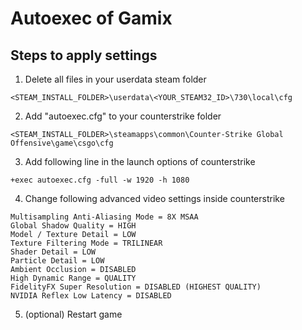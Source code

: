 # Autoexec of Gamix

## Steps to apply settings

1. Delete all files in your userdata steam folder

```
<STEAM_INSTALL_FOLDER>\userdata\<YOUR_STEAM32_ID>\730\local\cfg
```

2. Add "autoexec.cfg" to your counterstrike folder

```
<STEAM_INSTALL_FOLDER>\steamapps\common\Counter-Strike Global Offensive\game\csgo\cfg
```

3. Add following line in the launch options of counterstrike

```
+exec autoexec.cfg -full -w 1920 -h 1080
```

4. Change following advanced video settings inside counterstrike

```
Multisampling Anti-Aliasing Mode = 8X MSAA
Global Shadow Quality = HIGH
Model / Texture Detail = LOW
Texture Filtering Mode = TRILINEAR
Shader Detail = LOW
Particle Detail = LOW
Ambient Occlusion = DISABLED
High Dynamic Range = QUALITY
FidelityFX Super Resolution = DISABLED (HIGHEST QUALITY)
NVIDIA Reflex Low Latency = DISABLED
```

5. (optional) Restart game
